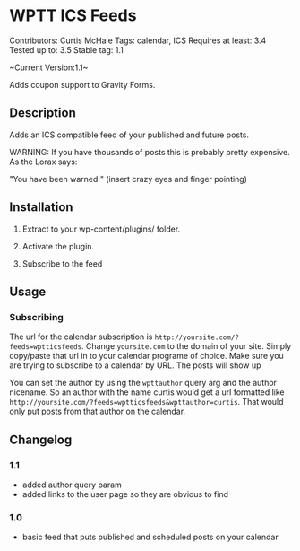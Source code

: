 # WPTT ICS Feeds

Contributors: Curtis McHale
Tags: calendar, ICS
Requires at least: 3.4
Tested up to: 3.5
Stable tag: 1.1

~Current Version:1.1~


Adds coupon support to Gravity Forms.

## Description

Adds an ICS compatible feed of your published and future posts.

WARNING: If you have thousands of posts this is probably pretty expensive. As the Lorax says:

"You have been warned!" (insert crazy eyes and finger pointing)

## Installation

1. Extract to your wp-content/plugins/ folder.

2. Activate the plugin.

3. Subscribe to the feed

## Usage


### Subscribing

The url for the calendar subscription is `http://yoursite.com/?feeds=wptticsfeeds`. Change `yoursite.com` to the domain of your site. Simply copy/paste that url in to your calendar programe of choice. Make sure you are trying to subscribe to a calendar by URL. The posts will show up

You can set the author by using the `wpttauthor` query arg and the author nicename. So an author with the name curtis would get a url formatted like `http://yoursite.com/?feeds=wptticsfeeds&wpttauthor=curtis`. That would only put posts from that author on the calendar.

## Changelog

### 1.1

- added author query param
- added links to the user page so they are obvious to find

### 1.0

- basic feed that puts published and scheduled posts on your calendar
